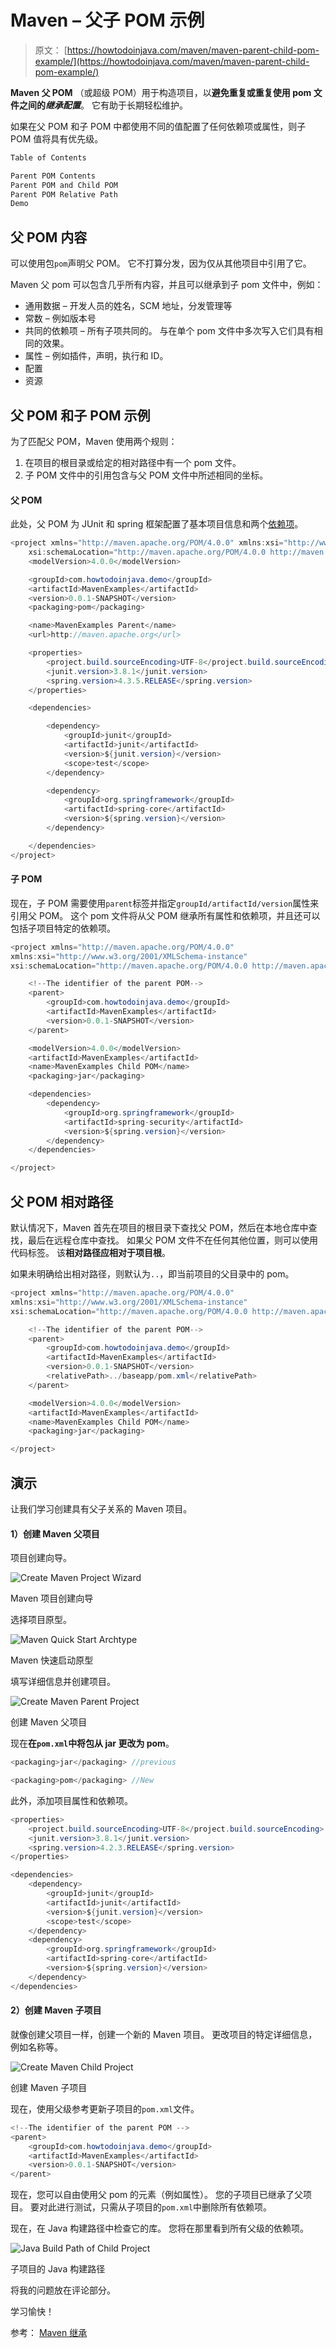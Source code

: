 # Maven – 父子 POM 示例

> 原文： [https://howtodoinjava.com/maven/maven-parent-child-pom-example/](https://howtodoinjava.com/maven/maven-parent-child-pom-example/)

**Maven 父 POM** （或超级 POM）用于构造项目，以**避免重复或重复使用 pom 文件之间的*继承配置***。 它有助于长期轻松维护。

如果在父 POM 和子 POM 中都使用不同的值配置了任何依赖项或属性，则子 POM 值将具有优先级。

```java
Table of Contents

Parent POM Contents
Parent POM and Child POM
Parent POM Relative Path
Demo
```

## 父 POM 内容

可以使用包`pom`声明父 POM。 它不打算分发，因为仅从其他项目中引用了它。

Maven 父 pom 可以包含几乎所有内容，并且可以继承到子 pom 文件中，例如：

*   通用数据 – 开发人员的姓名，SCM 地址，分发管理等
*   常数 – 例如版本号
*   共同的依赖项 – 所有子项共同的。 与在单个 pom 文件中多次写入它们具有相同的效果。
*   属性 – 例如插件，声明，执行和 ID。
*   配置
*   资源

## 父 POM 和子 POM 示例

为了匹配父 POM，Maven 使用两个规则：

1.  在项目的根目录或给定的相对路径中有一个 pom 文件。
2.  子 POM 文件中的引用包含与父 POM 文件中所述相同的坐标。

#### 父 POM

此处，父 POM 为 JUnit 和 spring 框架配置了基本项目信息和两个[依赖项](//howtodoinjava.com/maven/maven-dependency-management/)。

```java
<project xmlns="http://maven.apache.org/POM/4.0.0" xmlns:xsi="http://www.w3.org/2001/XMLSchema-instance"
	xsi:schemaLocation="http://maven.apache.org/POM/4.0.0 http://maven.apache.org/xsd/maven-4.0.0.xsd;
	<modelVersion>4.0.0</modelVersion>

	<groupId>com.howtodoinjava.demo</groupId>
	<artifactId>MavenExamples</artifactId>
	<version>0.0.1-SNAPSHOT</version>
	<packaging>pom</packaging>

	<name>MavenExamples Parent</name>
	<url>http://maven.apache.org</url>

	<properties>
		<project.build.sourceEncoding>UTF-8</project.build.sourceEncoding>
		<junit.version>3.8.1</junit.version>
		<spring.version>4.3.5.RELEASE</spring.version>
	</properties>

	<dependencies>

		<dependency>
			<groupId>junit</groupId>
			<artifactId>junit</artifactId>
			<version>${junit.version}</version>
			<scope>test</scope>
		</dependency>

		<dependency>
			<groupId>org.springframework</groupId>
			<artifactId>spring-core</artifactId>
			<version>${spring.version}</version>
		</dependency>

	</dependencies>
</project>

```

#### 子 POM

现在，子 POM 需要使用`parent`标签并指定`groupId/artifactId/version`属性来引用父 POM。 这个 pom 文件将从父 POM 继承所有属性和依赖项，并且还可以包括子项目特定的依赖项。

```java
<project xmlns="http://maven.apache.org/POM/4.0.0"
xmlns:xsi="http://www.w3.org/2001/XMLSchema-instance"
xsi:schemaLocation="http://maven.apache.org/POM/4.0.0 http://maven.apache.org/maven-v4_0_0.xsd">

	<!--The identifier of the parent POM-->
	<parent>
		<groupId>com.howtodoinjava.demo</groupId>
		<artifactId>MavenExamples</artifactId>
		<version>0.0.1-SNAPSHOT</version>
	</parent>

	<modelVersion>4.0.0</modelVersion>
	<artifactId>MavenExamples</artifactId>
	<name>MavenExamples Child POM</name>
	<packaging>jar</packaging>

	<dependencies>		
		<dependency>
			<groupId>org.springframework</groupId>
			<artifactId>spring-security</artifactId>
			<version>${spring.version}</version>
		</dependency>
	</dependencies>

</project>

```

## 父 POM 相对路径

默认情况下，Maven 首先在项目的根目录下查找父 POM，然后在本地仓库中查找，最后在远程仓库中查找。 如果父 POM 文件不在任何其他位置，则可以使用代码标签。 该**相对路径应相对于项目根**。

如果未明确给出相对路径，则默认为`..`，即当前项目的父目录中的 pom。

```java
<project xmlns="http://maven.apache.org/POM/4.0.0"
xmlns:xsi="http://www.w3.org/2001/XMLSchema-instance"
xsi:schemaLocation="http://maven.apache.org/POM/4.0.0 http://maven.apache.org/maven-v4_0_0.xsd">

	<!--The identifier of the parent POM-->
	<parent>
		<groupId>com.howtodoinjava.demo</groupId>
		<artifactId>MavenExamples</artifactId>
		<version>0.0.1-SNAPSHOT</version>
		<relativePath>../baseapp/pom.xml</relativePath>
	</parent>

	<modelVersion>4.0.0</modelVersion>
	<artifactId>MavenExamples</artifactId>
	<name>MavenExamples Child POM</name>
	<packaging>jar</packaging>

</project>

```

## 演示

让我们学习创建具有父子关系的 Maven 项目。

#### 1）创建 Maven 父项目

项目创建向导。

![Create Maven Project Wizard](img/7fa5ca20994f7fdc2273226e5f2d3d58.png)

Maven 项目创建向导



选择项目原型。

![Maven Quick Start Archtype](img/a63fe054c714da6dc0c54fae291078b3.png)

Maven 快速启动原型



填写详细信息并创建项目。

![Create Maven Parent Project](img/f5a9d24283001eb7e4847e1877be2258.png)

创建 Maven 父项目



现在**在`pom.xml`中将包从 jar 更改为 pom**。

```java
<packaging>jar</packaging> //previous

<packaging>pom</packaging> //New

```

此外，添加项目属性和依赖项。

```java
<properties>
	<project.build.sourceEncoding>UTF-8</project.build.sourceEncoding>
	<junit.version>3.8.1</junit.version>
	<spring.version>4.2.3.RELEASE</spring.version>
</properties>

<dependencies>
	<dependency>
		<groupId>junit</groupId>
		<artifactId>junit</artifactId>
		<version>${junit.version}</version>
		<scope>test</scope>
	</dependency>
	<dependency>
		<groupId>org.springframework</groupId>
		<artifactId>spring-core</artifactId>
		<version>${spring.version}</version>
	</dependency>
</dependencies>

```

#### 2）创建 Maven 子项目

就像创建父项目一样，创建一个新的 Maven 项目。 更改项目的特定详细信息，例如名称等。

![Create Maven Child Project](img/71a58df94f0d71732c97ddbfa194dde4.png)

创建 Maven 子项目



现在，使用父级参考更新子项目的`pom.xml`文件。

```java
<!--The identifier of the parent POM -->
<parent>
	<groupId>com.howtodoinjava.demo</groupId>
	<artifactId>MavenExamples</artifactId>
	<version>0.0.1-SNAPSHOT</version>
</parent>

```

现在，您可以自由使用父 pom 的元素（例如属性）。 您的子项目已继承了父项目。 要对此进行测试，只需从子项目的`pom.xml`中删除所有依赖项。

现在，在 Java 构建路径中检查它的库。 您将在那里看到所有父级的依赖项。

![Java Build Path of Child Project](img/b3d565566d00adac11f28d355460e726.png)

子项目的 Java 构建路径



将我的问题放在评论部分。

学习愉快！

参考： [Maven 继承](https://maven.apache.org/guides/introduction/introduction-to-the-pom.html#Project_Inheritance)
